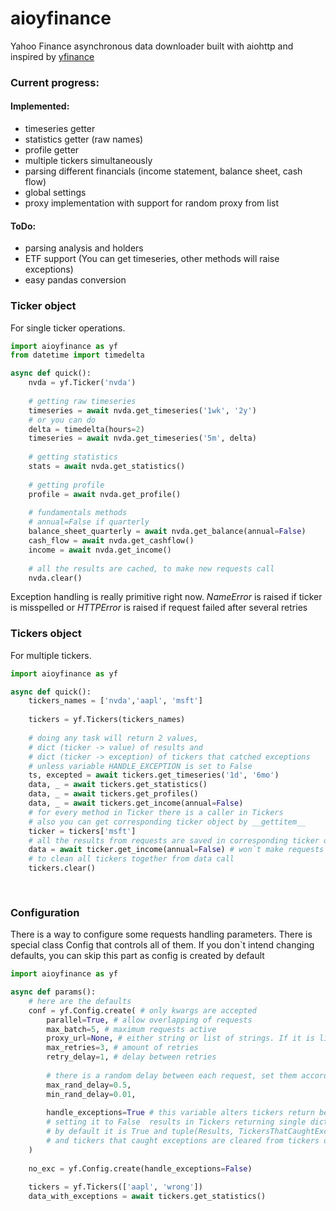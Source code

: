 # aioyfinance

Yahoo Finance asynchronous data downloader built with aiohttp and inspired by [yfinance](https://github.com/ranaroussi/yfinance)

### Current progress:
#### Implemented:
- timeseries getter
- statistics getter (raw names)
- profile getter
- multiple tickers simultaneously 
- parsing different financials (income statement, balance sheet, cash flow)
- global settings
- proxy implementation with support for random proxy from list

#### ToDo:
- parsing analysis and holders
- ETF support (You can get timeseries, other methods will raise exceptions)
- easy pandas conversion

### Ticker object

For single ticker operations. 
```python
import aioyfinance as yf
from datetime import timedelta

async def quick():
    nvda = yf.Ticker('nvda')
    
    # getting raw timeseries
    timeseries = await nvda.get_timeseries('1wk', '2y')
    # or you can do
    delta = timedelta(hours=2)
    timeseries = await nvda.get_timeseries('5m', delta)
    
    # getting statistics
    stats = await nvda.get_statistics()
    
    # getting profile
    profile = await nvda.get_profile()
    
    # fundamentals methods
    # annual=False if quarterly
    balance_sheet_quarterly = await nvda.get_balance(annual=False) 
    cash_flow = await nvda.get_cashflow()
    income = await nvda.get_income()
    
    # all the results are cached, to make new requests call
    nvda.clear()

```

Exception handling is really primitive right now. *NameError* is raised if ticker is misspelled
or *HTTPError* is raised if request failed after several retries

### Tickers object
For multiple tickers. 
```python
import aioyfinance as yf

async def quick():
    tickers_names = ['nvda','aapl', 'msft']
    
    tickers = yf.Tickers(tickers_names)
    
    # doing any task will return 2 values,
    # dict (ticker -> value) of results and
    # dict (ticker -> exception) of tickers that catched exceptions
    # unless variable HANDLE_EXCEPTION is set to False
    ts, excepted = await tickers.get_timeseries('1d', '6mo')
    data, _ = await tickers.get_statistics()
    data, _ = await tickers.get_profiles()
    data, _ = await tickers.get_income(annual=False)
    # for every method in Ticker there is a caller in Tickers
    # also you can get corresponding ticker object by __gettitem__
    ticker = tickers['msft']
    # all the results from requests are saved in corresponding ticker object, so 
    data = await ticker.get_income(annual=False) # won`t make requests to server
    # to clean all tickers together from data call
    tickers.clear()
    
    
```
### Configuration
There is a way to configure some requests handling parameters. There is special class Config that controls
all of them. If you don`t intend changing defaults, you can skip this part as config is created by default

```python
import aioyfinance as yf

async def params():
    # here are the defaults
    conf = yf.Config.create( # only kwargs are accepted
        parallel=True, # allow overlapping of requests
        max_batch=5, # maximum requests active
        proxy_url=None, # either string or list of strings. If it is list, proxy is picked randomly
        max_retries=3, # amount of retries
        retry_delay=1, # delay between retries
        
        # there is a random delay between each request, set them according to your needs 
        max_rand_delay=0.5,
        min_rand_delay=0.01,
        
        handle_exceptions=True # this variable alters tickers return behaviour. 
        # setting it to False  results in Tickers returning single dict of Union[dict, BaseException]
        # by default it is True and tuple(Results, TickersThatCaughtExceptions) is returned
        # and tickers that caught exceptions are cleared from tickers object
    )
    
    no_exc = yf.Config.create(handle_exceptions=False)
    
    tickers = yf.Tickers(['aapl', 'wrong'])
    data_with_exceptions = await tickers.get_statistics()

```
